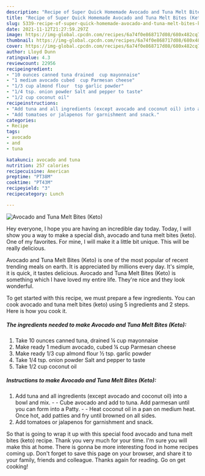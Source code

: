 ```yaml
---
description: "Recipe of Super Quick Homemade Avocado and Tuna Melt Bites (Keto)"
title: "Recipe of Super Quick Homemade Avocado and Tuna Melt Bites (Keto)"
slug: 5339-recipe-of-super-quick-homemade-avocado-and-tuna-melt-bites-keto
date: 2021-11-12T21:27:59.297Z
image: https://img-global.cpcdn.com/recipes/6a74f0e868717d08/680x482cq70/avocado-and-tuna-melt-bites-keto-recipe-main-photo.jpg
thumbnail: https://img-global.cpcdn.com/recipes/6a74f0e868717d08/680x482cq70/avocado-and-tuna-melt-bites-keto-recipe-main-photo.jpg
cover: https://img-global.cpcdn.com/recipes/6a74f0e868717d08/680x482cq70/avocado-and-tuna-melt-bites-keto-recipe-main-photo.jpg
author: Lloyd Dunn
ratingvalue: 4.3
reviewcount: 22956
recipeingredient:
- "10 ounces canned tuna drained  cup mayonnaise"
- "1 medium avocado cubed  cup Parmesan cheese"
- "1/3 cup almond flour  tsp garlic powder"
- "1/4 tsp. onion powder Salt and pepper to taste"
- "1/2 cup coconut oil"
recipeinstructions:
- "Add tuna and all ingredients (except avocado and coconut oil) into a bowl and mix.  Cube avocado and add to tuna. Add parmesan until you can form into a Patty.   Heat coconut oil in a pan on medium heat. Once hot, add patties and fry until browned on all sides."
- "Add tomatoes or jalapenos for garnishment and snack."
categories:
- Recipe
tags:
- avocado
- and
- tuna

katakunci: avocado and tuna 
nutrition: 257 calories
recipecuisine: American
preptime: "PT38M"
cooktime: "PT43M"
recipeyield: "3"
recipecategory: Lunch

---
```



![Avocado and Tuna Melt Bites (Keto)](https://img-global.cpcdn.com/recipes/6a74f0e868717d08/680x482cq70/avocado-and-tuna-melt-bites-keto-recipe-main-photo.jpg)

Hey everyone, I hope you are having an incredible day today. Today, I will show you a way to make a special dish, avocado and tuna melt bites (keto). One of my favorites. For mine, I will make it a little bit unique. This will be really delicious.

Avocado and Tuna Melt Bites (Keto) is one of the most popular of recent trending meals on earth. It is appreciated by millions every day. It's simple, it is quick, it tastes delicious. Avocado and Tuna Melt Bites (Keto) is something which I have loved my entire life. They're nice and they look wonderful.




To get started with this recipe, we must prepare a few ingredients. You can cook avocado and tuna melt bites (keto) using 5 ingredients and 2 steps. Here is how you cook it.

<!--inarticleads1-->

##### The ingredients needed to make Avocado and Tuna Melt Bites (Keto):

1. Take 10 ounces canned tuna, drained ¼ cup mayonnaise
1. Make ready 1 medium avocado, cubed ¼ cup Parmesan cheese
1. Make ready 1/3 cup almond flour ½ tsp. garlic powder
1. Take 1/4 tsp. onion powder Salt and pepper to taste
1. Take 1/2 cup coconut oil




<!--inarticleads2-->

##### Instructions to make Avocado and Tuna Melt Bites (Keto):

1. Add tuna and all ingredients (except avocado and coconut oil) into a bowl and mix. -  - Cube avocado and add to tuna. Add parmesan until you can form into a Patty.  -  - Heat coconut oil in a pan on medium heat. Once hot, add patties and fry until browned on all sides.
1. Add tomatoes or jalapenos for garnishment and snack.




So that is going to wrap it up with this special food avocado and tuna melt bites (keto) recipe. Thank you very much for your time. I'm sure you will make this at home. There is gonna be more interesting food in home recipes coming up. Don't forget to save this page on your browser, and share it to your family, friends and colleague. Thanks again for reading. Go on get cooking!
